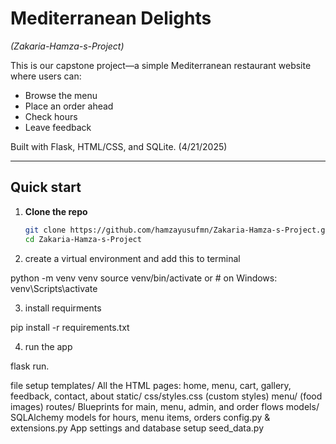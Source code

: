 # Mediterranean Delights  
_(Zakaria-Hamza-s-Project)_

This is our capstone project—a simple Mediterranean restaurant website where users can:
- Browse the menu
- Place an order ahead
- Check hours
- Leave feedback

Built with Flask, HTML/CSS, and SQLite. (4/21/2025)

---

## Quick start

1. **Clone the repo**  
   ```bash
   git clone https://github.com/hamzayusufmn/Zakaria-Hamza-s-Project.git
   cd Zakaria-Hamza-s-Project

2. create a virtual environment  and add this to terminal

python -m venv venv
source venv/bin/activate  or   # on Windows: venv\Scripts\activate

3. install requirments 

pip install -r requirements.txt

4. run the app

flask run.

file setup
templates/
All the HTML pages: home, menu, cart, gallery, feedback, contact, about
static/
css/styles.css (custom styles)
menu/ (food images)
routes/
Blueprints for main, menu, admin, and order flows
models/
SQLAlchemy models for hours, menu items, orders
config.py & extensions.py
App settings and database setup
seed_data.py



 
